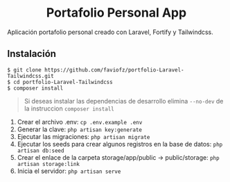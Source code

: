 # <center>Portafolio Personal App</center>

Aplicación portafolio personal creado con Laravel, Fortify y Tailwindcss.

## Instalación

```
$ git clone https://github.com/faviofz/portfolio-Laravel-Tailwindcss.git
$ cd portfolio-Laravel-Tailwindcss
$ composer install

```

> Si deseas instalar las dependencias de desarrollo elimina `--no-dev` de la instruccion `composer install`

1. Crear el archivo .env: `cp .env.example .env`
2. Generar la clave: `php artisan key:generate`
3. Ejecutar las migraciones: `php artisan migrate`
4. Ejecutar los seeds para crear algunos registros en la base de datos: `php artisan db:seed`
5. Crear el enlace de la carpeta storage/app/public -> public/storage: `php artisan storage:link`
6. Inicia el servidor: `php artisan serve`